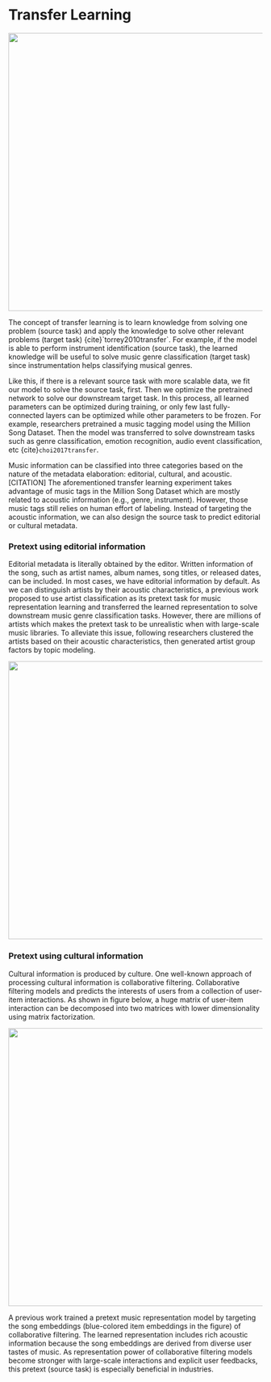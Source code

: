 # Transfer Learning

<p align = "center">
<img src = "https://i.imgur.com/V5v19Xs.png" width=550>
</p>
The concept of transfer learning is to learn knowledge from solving one problem (source task) and apply the knowledge to solve other relevant problems (target task) {cite}`torrey2010transfer`. For example, if the model is able to perform instrument identification (source task), the learned knowledge will be useful to solve music genre classification (target task) since instrumentation helps classifying musical genres.

Like this, if there is a relevant source task with more scalable data, we fit our model to solve the source task, first. Then we optimize the pretrained network to solve our downstream target task. In this process, all learned parameters can be optimized during training, or only few last fully-connected layers can be optimized while other parameters to be frozen. For example, researchers pretrained a music tagging model using the Million Song Dataset. Then the model was transferred to solve downstream tasks such as genre classification, emotion recognition, audio event classification, etc {cite}`choi2017transfer`.

Music information can be classified into three categories based on the nature of the metadata elaboration: editorial, cultural, and acoustic. [CITATION] The aforementioned transfer learning experiment takes advantage of music tags in the Million Song Dataset which are mostly related to acoustic information (e.g., genre, instrument). However, those music tags still relies on human effort of labeling. Instead of targeting the acoustic information, we can also design the source task to predict editorial or cultural metadata.

### Pretext using editorial information
Editorial metadata is literally obtained by the editor. Written information of the song, such as artist names, album names, song titles, or released dates, can be included. In most cases, we have editorial information by default. As we can distinguish artists by their acoustic characteristics, a previous work proposed to use artist classification as its pretext task for music representation learning and transferred the learned representation to solve downstream music genre classification tasks. However, there are millions of artists which makes the pretext task to be unrealistic when with large-scale music libraries. To alleviate this issue, following researchers clustered the artists based on their acoustic characteristics, then generated artist group factors by topic modeling.
<p align = "center">
<img src = "https://i.imgur.com/36t82uv.png" width=550>
</p>

### Pretext using cultural information
Cultural information is produced by culture. One well-known approach of processing cultural information is collaborative filtering. Collaborative filtering models and predicts the interests of users from a collection of user-item interactions. As shown in figure below, a huge matrix of user-item interaction can be decomposed into two matrices with lower dimensionality using matrix factorization.
<p align = "center">
<img src = "https://i.imgur.com/MzUyz0t.png" width=550>
</p>
A previous work trained a pretext music representation model by targeting the song embeddings (blue-colored item embeddings in the figure) of collaborative filtering. The learned representation includes rich acoustic information because the song embeddings are derived from diverse user tastes of music. As representation power of collaborative filtering models become stronger with large-scale interactions and explicit user feedbacks, this pretext (source task) is especially beneficial in industries.







